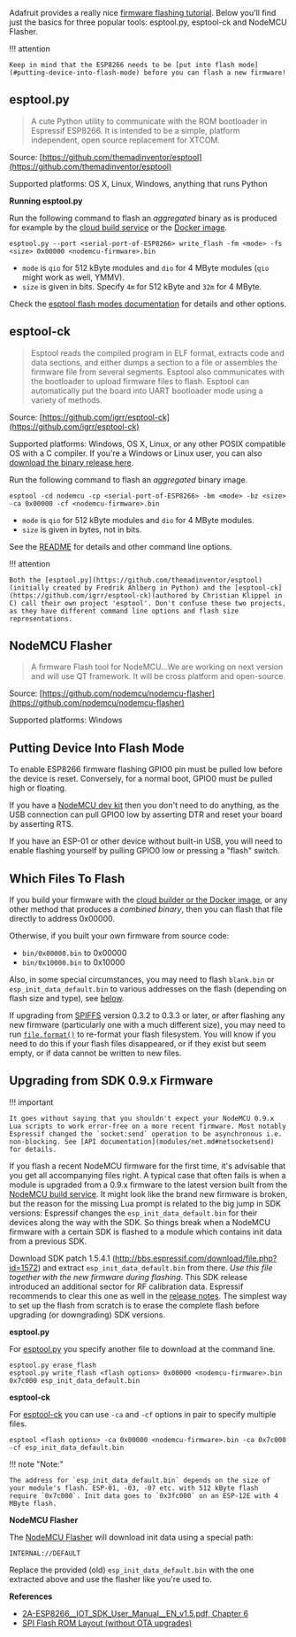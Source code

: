Adafruit provides a really nice [firmware flashing tutorial](https://learn.adafruit.com/building-and-running-micropython-on-the-esp8266/flash-firmware). Below you'll find just the basics for three popular tools: esptool.py, esptool-ck and NodeMCU Flasher.

!!! attention

    Keep in mind that the ESP8266 needs to be [put into flash mode](#putting-device-into-flash-mode) before you can flash a new firmware!

## esptool.py
> A cute Python utility to communicate with the ROM bootloader in Espressif ESP8266. It is intended to be a simple, platform independent, open source replacement for XTCOM.

Source: [https://github.com/themadinventor/esptool](https://github.com/themadinventor/esptool)

Supported platforms: OS X, Linux, Windows, anything that runs Python

**Running esptool.py**

Run the following command to flash an *aggregated* binary as is produced for example by the [cloud build service](build.md#cloud-build-service) or the [Docker image](build.md#docker-image).

`esptool.py --port <serial-port-of-ESP8266> write_flash -fm <mode> -fs <size> 0x00000 <nodemcu-firmware>.bin`

- `mode` is `qio` for 512&nbsp;kByte modules and `dio` for 4&nbsp;MByte modules (`qio` might work as well, YMMV).
- `size` is given in bits. Specify `4m` for 512&nbsp;kByte and `32m` for 4&nbsp;MByte.

Check the [esptool flash modes documentation](https://github.com/themadinventor/esptool#flash-modes) for details and other options.

## esptool-ck
> Esptool reads the compiled program in ELF format, extracts code and data sections, and either dumps a section to a file or assembles the firmware file from several segments. Esptool also communicates with the bootloader to upload firmware files to flash. Esptool can automatically put the board into UART bootloader mode using a variety of methods.

Source: [https://github.com/igrr/esptool-ck](https://github.com/igrr/esptool-ck)

Supported platforms: Windows, OS X, Linux, or any other POSIX compatible OS with a C compiler. If you're a Windows or Linux user, you can also [download the binary release here](https://github.com/igrr/esptool-ck/releases).

Run the following command to flash an *aggregated* binary image.

`esptool -cd nodemcu -cp <serial-port-of-ESP8266> -bm <mode> -bz <size> -ca 0x00000 -cf <nodemcu-firmware>.bin`

- `mode` is `qio` for 512&nbsp;kByte modules and `dio` for 4&nbsp;MByte modules.
- `size` is given in bytes, not in bits.

See the [README](https://github.com/igrr/esptool-ck/blob/master/README.md) for details and other command line options.

!!! attention

    Both the [esptool.py](https://github.com/themadinventor/esptool)(initially created by Fredrik Ahlberg in Python) and the [esptool-ck](https://github.com/igrr/esptool-ck)(authored by Christian Klippel in C) call their own project 'esptool'. Don't confuse these two projects, as they have different command line options and flash size representations.

## NodeMCU Flasher
> A firmware Flash tool for NodeMCU...We are working on next version and will use QT framework. It will be cross platform and open-source.

Source: [https://github.com/nodemcu/nodemcu-flasher](https://github.com/nodemcu/nodemcu-flasher)

Supported platforms: Windows

## Putting Device Into Flash Mode

To enable ESP8266 firmware flashing GPIO0 pin must be pulled low before the device is reset. Conversely, for a normal boot, GPIO0 must be pulled high or floating.

If you have a [NodeMCU dev kit](https://github.com/nodemcu/nodemcu-devkit-v1.0) then you don't need to do anything, as the USB connection can pull GPIO0 low by asserting DTR and reset your board by asserting RTS.

If you have an ESP-01 or other device without built-in USB, you will need to enable flashing yourself by pulling GPIO0 low or pressing a "flash" switch.

## Which Files To Flash

If you build your firmware with the [cloud builder or the Docker image](build.md), or any other method that produces a *combined binary*, then you can flash that file directly to address 0x00000.

Otherwise, if you built your own firmware from source code:

- `bin/0x00000.bin` to 0x00000
- `bin/0x10000.bin` to 0x10000

Also, in some special circumstances, you may need to flash `blank.bin` or `esp_init_data_default.bin` to various addresses on the flash (depending on flash size and type), see [below](#upgrading-from-sdk-09x-firmware).

If upgrading from [SPIFFS](https://github.com/pellepl/spiffs) version 0.3.2 to 0.3.3 or later, or after flashing any new firmware (particularly one with a much different size), you may need to run [`file.format()`](modules/file.md#fileformat) to re-format your flash filesystem. You will know if you need to do this if your flash files disappeared, or if they exist but seem empty, or if data cannot be written to new files.

## Upgrading from SDK 0.9.x Firmware

!!! important

    It goes without saying that you shouldn't expect your NodeMCU 0.9.x Lua scripts to work error-free on a more recent firmware. Most notably Espressif changed the `socket:send` operation to be asynchronous i.e. non-blocking. See [API documentation](modules/net.md#netsocketsend) for details.

If you flash a recent NodeMCU firmware for the first time, it's advisable that you get all accompanying files right. A typical case that often fails is when a module is upgraded from a 0.9.x firmware to the latest version built from the [NodeMCU build service](http://nodemcu-build.com). It might look like the brand new firmware is broken, but the reason for the missing Lua prompt is related to the big jump in SDK versions: Espressif changes the `esp_init_data_default.bin` for their devices along the way with the SDK. So things break when a NodeMCU firmware with a certain SDK is flashed to a module which contains init data from a previous SDK.

Download SDK patch 1.5.4.1 (http://bbs.espressif.com/download/file.php?id=1572) and extract `esp_init_data_default.bin` from there. *Use this file together with the new firmware during flashing*. This SDK release introduced an additional sector for RF calibration data. Espressif recommends to clear this one as well in the [release notes](http://bbs.espressif.com/viewtopic.php?f=46&t=2376). The simplest way to set up the flash from scratch is to erase the complete flash before upgrading (or downgrading) SDK versions.

**esptool.py**

For [esptool.py](https://github.com/themadinventor/esptool) you specify another file to download at the command line.
```
esptool.py erase_flash
esptool.py write_flash <flash options> 0x00000 <nodemcu-firmware>.bin 0x7c000 esp_init_data_default.bin
```

**esptool-ck**

For [esptool-ck](https://github.com/igrr/esptool-ck) you can use `-ca` and `-cf` options in pair to specify multiple files.
```
esptool <flash options> -ca 0x00000 <nodemcu-firmware>.bin -ca 0x7c000 -cf esp_init_data_default.bin
```

!!! note "Note:"

    The address for `esp_init_data_default.bin` depends on the size of your module's flash. ESP-01, -03, -07 etc. with 512 kByte flash require `0x7c000`. Init data goes to `0x3fc000` on an ESP-12E with 4 MByte flash.

**NodeMCU Flasher**

The [NodeMCU Flasher](https://github.com/nodemcu/nodemcu-flasher) will download init data using a special path:
```
INTERNAL://DEFAULT
```

Replace the provided (old) `esp_init_data_default.bin` with the one extracted above and use the flasher like you're used to.

**References**

* [2A-ESP8266__IOT_SDK_User_Manual__EN_v1.5.pdf, Chapter 6](http://bbs.espressif.com/viewtopic.php?f=51&t=1024)
* [SPI Flash ROM Layout (without OTA upgrades)](https://github.com/esp8266/esp8266-wiki/wiki/Memory-Map#spi-flash-rom-layout-without-ota-upgrades)
